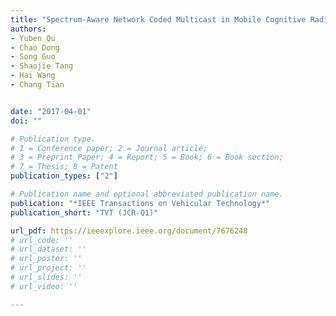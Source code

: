 ```yaml
---
title: "Spectrum-Aware Network Coded Multicast in Mobile Cognitive Radio Ad Hoc Networks"
authors:
- Yuben Qu
- Chao Dong
- Song Guo
- Shaojie Tang
- Hai Wang
- Chang Tian


date: "2017-04-01"
doi: ""

# Publication type.
# 1 = Conference paper; 2 = Journal article;
# 3 = Preprint Paper; 4 = Report; 5 = Book; 6 = Book section;
# 7 = Thesis; 8 = Patent
publication_types: ["2"]

# Publication name and optional abbreviated publication name.
publication: "*IEEE Transactions on Vehicular Technology*"
publication_short: "TVT (JCR-Q1)"

url_pdf: https://ieeexplore.ieee.org/document/7676248
# url_code: ''
# url_dataset: ''
# url_poster: ''
# url_project: ''
# url_slides: ''
# url_video: ''

---
```


